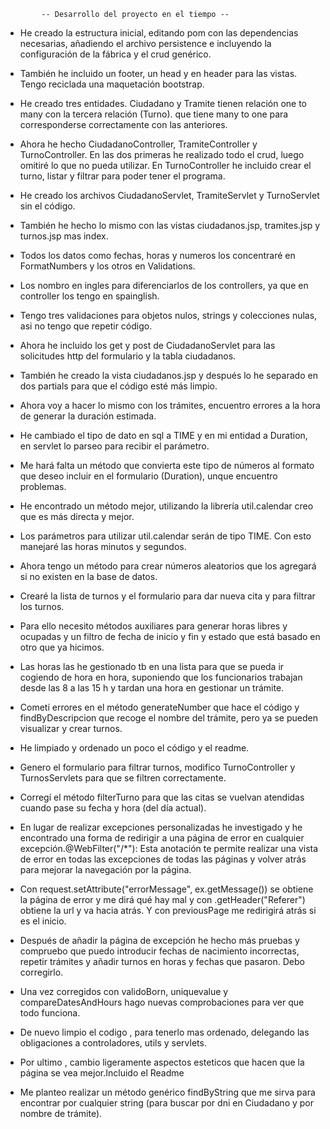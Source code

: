             -- Desarrollo del proyecto en el tiempo --

- He creado la estructura inicial, editando pom con las dependencias necesarias, 
añadiendo el archivo persistence e incluyendo la configuración de la fábrica y el crud genérico.
- También he incluido un footer, un head y en header para las vistas. Tengo reciclada una maquetación bootstrap.

- He creado tres entidades. Ciudadano y Tramite tienen relación one to many con la tercera relación (Turno).
que tiene many to one para corresponderse correctamente con las anteriores.

- Ahora he hecho CiudadanoController, TramiteController y TurnoController. En las dos primeras he realizado todo el crud, luego omitiré lo que no pueda utilizar. En TurnoController he incluido crear el turno, listar y filtrar para poder tener el programa.

- He creado los archivos CiudadanoServlet, TramiteServlet y TurnoServlet sin el código.
- También he hecho lo mismo con las vistas ciudadanos.jsp, tramites.jsp y turnos.jsp mas index.

- Todos los datos como fechas, horas y numeros los concentraré en FormatNumbers y los otros en Validations.
- Los nombro en ingles para diferenciarlos de los controllers, ya que en controller los tengo en spainglish.

- Tengo tres validaciones para objetos nulos, strings y colecciones nulas, asi no tengo que repetir código.
- Ahora he incluido los get y post de CiudadanoServlet para las solicitudes http del formulario y la tabla ciudadanos.

- También he creado la vista ciudadanos.jsp y después lo he separado en dos partials para que el código esté más limpio.
- Ahora voy a hacer lo mismo con los trámites, encuentro errores a la hora de generar la duración estimada.
 
- He cambiado el tipo de dato en sql a TIME y en mi entidad a Duration, en servlet lo parseo para recibir el parámetro.
- Me hará falta un método que convierta este tipo de números al formato que deseo incluir en el formulario (Duration), unque encuentro problemas.
- He encontrado un método mejor, utilizando la librería util.calendar creo que es más directa y mejor. 
- Los parámetros para utilizar util.calendar serán de tipo TIME. Con esto manejaré las horas minutos y segundos.
 
- Ahora tengo un método para crear números aleatorios que los agregará si no existen en la base de datos.
- Crearé la lista de turnos y el formulario para dar nueva cita y para filtrar los turnos.
- Para ello necesito métodos auxiliares para generar horas libres y ocupadas y un filtro de fecha de inicio y fin y estado que está basado en otro que ya hicimos.

- Las horas las he gestionado tb en una lista para que se pueda ir cogiendo de hora en hora, suponiendo que los 
funcionarios trabajan desde las 8 a las 15 h y tardan una hora en gestionar un trámite.
 
- Cometí errores en el método generateNumber que hace el código y findByDescripcion que recoge el nombre del trámite, pero ya se pueden visualizar y crear turnos.
 
- He limpiado y ordenado un poco el código y el readme.

- Genero el formulario para filtrar turnos, modifico TurnoController y TurnosServlets para que se filtren correctamente.
- Corregí el método filterTurno para que las citas se vuelvan atendidas cuando pase su fecha y hora (del día actual).
 
- En lugar de realizar excepciones personalizadas he investigado y he encontrado una forma de redirigir a una página de error en cualquier excepción.@WebFilter("/*"): Esta anotación te permite realizar una vista de error en todas las excepciones de todas las páginas y volver atrás para mejorar la navegación por la página.
- Con request.setAttribute("errorMessage", ex.getMessage()) se obtiene la página de error y me dirá qué hay mal y con .getHeader("Referer") obtiene la url y va hacia atrás. Y con previousPage me redirigirá atrás si es el inicio.
 
- Después de añadir la página de excepción he hecho más pruebas y compruebo que puedo introducir fechas de nacimiento incorrectas, repetir trámites y añadir turnos en horas y fechas que pasaron. Debo corregirlo.

- Una vez corregidos  con validoBorn, uniquevalue y compareDatesAndHours hago nuevas comprobaciones para ver que todo funciona.

- De nuevo limpio el codigo , para tenerlo mas ordenado, delegando las obligaciones a controladores, utils y servlets. 

- Por ultimo , cambio ligeramente aspectos esteticos que hacen que la página se vea mejor.Incluido el Readme
 
- Me planteo realizar un método genérico findByString que me sirva para encontrar por cualquier string (para buscar por dni en Ciudadano y por nombre de trámite).

